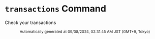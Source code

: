 # `transactions` Command

Check your transactions

<div align="center"><sub>Automatically generated at 09/08/2024, 02:31:45 AM JST (GMT+9, Tokyo)</sub></div>